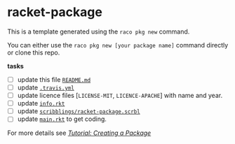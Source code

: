 racket-package
==============

This is a template generated using the `raco pkg new` command.

You can either use the `raco pkg new [your package name]` command directly or clone this repo.

**tasks**
- [ ] update this file [`README.md`](README.md)
- [ ] update [`.travis.yml`](.travis.yml) 
- [ ] update licence files [`LICENSE-MIT`, `LICENCE-APACHE`] with name and year.      
- [ ] update [`info.rkt`](info.rkt)
- [ ] update [`scribblings/racket-package.scrbl`](scribblings/racket-package.scrbl)
- [ ] update [`main.rkt`](main.rkt) to get coding.

For more details see [_Tutorial: Creating a Package_](https://blog.racket-lang.org/2017/10/tutorial-creating-a-package.html)

